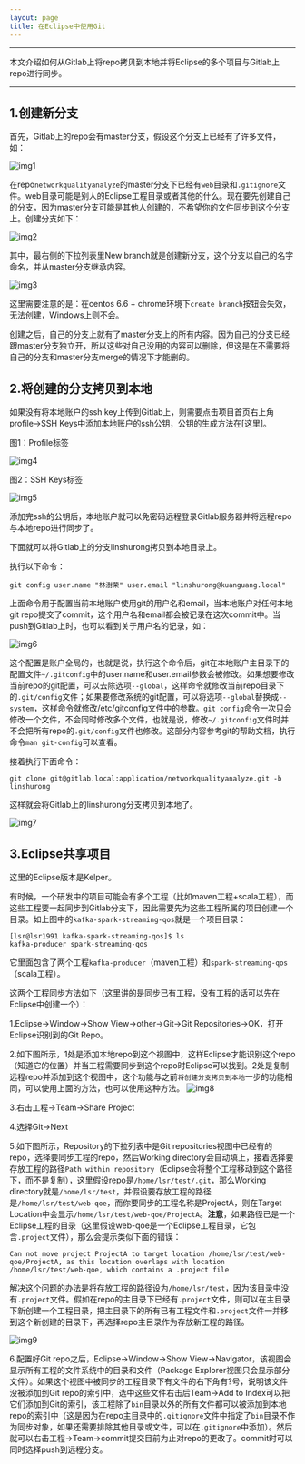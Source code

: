 ```yaml
---
layout: page
title: 在Eclipse中使用Git
---
```


---

本文介绍如何从Gitlab上将repo拷贝到本地并将Eclipse的多个项目与Gitlab上repo进行同步。

---

## 1.创建新分支
首先，Gitlab上的repo会有master分支，假设这个分支上已经有了许多文件，如：

![img1](https://raw.githubusercontent.com/lsr1991/lsr1991.github.io/master/image/2015-05-07-Using-Git-in-Eclipse-1.png)

在repo`networkqualityanalyze`的master分支下已经有`web`目录和`.gitignore`文件。web目录可能是别人的Eclipse工程目录或者其他的什么。现在要先创建自己的分支，因为master分支可能是其他人创建的，不希望你的文件同步到这个分支上。创建分支如下：

![img2](https://raw.githubusercontent.com/lsr1991/lsr1991.github.io/master/image/2015-05-07-Using-Git-in-Eclipse-2.png)

其中，最右侧的下拉列表里New branch就是创建新分支，这个分支以自己的名字命名，并从master分支继承内容。

![img3](https://raw.githubusercontent.com/lsr1991/lsr1991.github.io/master/image/2015-05-07-Using-Git-in-Eclipse-3.png)

这里需要注意的是：在centos 6.6 + chrome环境下`create branch`按钮会失效，无法创建，Windows上则不会。

创建之后，自己的分支上就有了master分支上的所有内容。因为自己的分支已经跟master分支独立开，所以这些对自己没用的内容可以删除，但这是在不需要将自己的分支和master分支merge的情况下才能删的。

## 2.将创建的分支拷贝到本地
如果没有将本地账户的ssh key上传到Gitlab上，则需要点击项目首页右上角profile->SSH Keys中添加本地账户的ssh公钥，公钥的生成方法在[这里]。

图1：Profile标签

![img4](https://raw.githubusercontent.com/lsr1991/lsr1991.github.io/master/image/2015-05-07-Using-Git-in-Eclipse-4.png)

图2：SSH Keys标签

![img5](https://raw.githubusercontent.com/lsr1991/lsr1991.github.io/master/image/2015-05-07-Using-Git-in-Eclipse-5.png)

添加完ssh的公钥后，本地账户就可以免密码远程登录Gitlab服务器并将远程repo与本地repo进行同步了。

下面就可以将Gitlab上的分支linshurong拷贝到本地目录上。

执行以下命令：

```
git config user.name "林澍荣" user.email "linshurong@kuanguang.local"
```

上面命令用于配置当前本地账户使用git的用户名和email，当本地账户对任何本地git repo提交了commit，这个用户名和email都会被记录在这次commit中。当push到Gitlab上时，也可以看到关于用户名的记录，如：

![img6](https://raw.githubusercontent.com/lsr1991/lsr1991.github.io/master/image/2015-05-07-Using-Git-in-Eclipse-6.png)

这个配置是账户全局的，也就是说，执行这个命令后，git在本地账户主目录下的配置文件`~/.gitconfig`中的user.name和user.email参数会被修改。如果想要修改当前repo的git配置，可以去除选项`--global`，这样命令就修改当前repo目录下的`.git/config`文件；如果要修改系统的git配置，可以将选项`--global`替换成`--system`，这样命令就修改/etc/gitconfig文件中的参数。`git config`命令一次只会修改一个文件，不会同时修改多个文件，也就是说，修改`~/.gitconfig`文件时并不会把所有repo的`.git/config`文件也修改。这部分内容参考git的帮助文档，执行命令`man git-config`可以查看。

接着执行下面命令：

```
git clone git@gitlab.local:application/networkqualityanalyze.git -b linshurong
```

这样就会将Gitlab上的linshurong分支拷贝到本地了。

![img7](https://raw.githubusercontent.com/lsr1991/lsr1991.github.io/master/image/2015-05-07-Using-Git-in-Eclipse-7.png)

## 3.Eclipse共享项目
这里的Eclipse版本是Kelper。

有时候，一个研发中的项目可能会有多个工程（比如maven工程+scala工程），而这些工程要一起同步到Gitlab分支下，因此需要先为这些工程所属的项目创建一个目录。如上图中的`kafka-spark-streaming-qos`就是一个项目目录：

```
[lsr@lsr1991 kafka-spark-streaming-qos]$ ls
kafka-producer spark-streaming-qos
```

它里面包含了两个工程`kafka-producer`（maven工程）和`spark-streaming-qos`（scala工程）。

这两个工程同步方法如下（这里讲的是同步已有工程，没有工程的话可以先在Eclipse中创建一个）：

1.Eclipse->Window->Show View->other->Git->Git Repositories->OK，打开Eclipse识别到的Git Repo。

2.如下图所示，1处是添加本地repo到这个视图中，这样Eclipse才能识别这个repo（知道它的位置）并当工程需要同步到这个repo时Eclipse可以找到。2处是复制远程repo并添加到这个视图中，这个功能与之前`将创建分支拷贝到本地`一步的功能相同，可以使用上面的方法，也可以使用这种方法。
![img8](https://raw.githubusercontent.com/lsr1991/lsr1991.github.io/master/image/2015-05-07-Using-Git-in-Eclipse-8.png)

3.右击工程->Team->Share Project

4.选择Git->Next

5.如下图所示，Repository的下拉列表中是Git repositories视图中已经有的repo，选择要同步工程的repo，然后Working directory会自动填上，接着选择要存放工程的路径`Path within repository`（Eclipse会将整个工程移动到这个路径下，而不是复制），这里假设repo是`/home/lsr/test/.git`，那么Working directory就是`/home/lsr/test`，并假设要存放工程的路径是`/home/lsr/test/web-qoe`，而你要同步的工程名称是ProjectA，则在Target Location中会显示`/home/lsr/test/web-qoe/ProjectA`。**注意**，如果路径已是一个Eclipse工程的目录（这里假设web-qoe是一个Eclipse工程目录，它包含`.project`文件），那么会提示类似下面的错误：

```
Can not move project ProjectA to target location /home/lsr/test/web-qoe/ProjectA, as this location overlaps with location /home/lsr/test/web-qoe, which contains a .project file
```

解决这个问题的办法是将存放工程的路径设为`/home/lsr/test`，因为该目录中没有`.project`文件。假如在repo的主目录下已经有`.project`文件，则可以在主目录下新创建一个工程目录，把主目录下的所有已有工程文件和`.project`文件一并移到这个新创建的目录下，再选择repo主目录作为存放新工程的路径。

![img9](https://raw.githubusercontent.com/lsr1991/lsr1991.github.io/master/image/2015-05-07-Using-Git-in-Eclipse-9.png)

6.配置好Git repo之后，Eclipse->Window->Show View->Navigator，该视图会显示所有工程的文件系统中的目录和文件（Package Explorer视图只会显示部分文件）。如果这个视图中被同步的工程目录下有文件的右下角有?号，说明该文件没被添加到Git repo的索引中，选中这些文件右击后Team->Add to Index可以把它们添加到Git的索引，该工程除了`bin`目录以外的所有文件都可以被添加到本地repo的索引中（这是因为在repo主目录中的`.gitignore`文件中指定了`bin`目录不作为同步对象，如果还需要排除其他目录或文件，可以在`.gitignore`中添加）。然后就可以右击工程->Team->commit提交目前为止对repo的更改了。commit时可以同时选择push到远程分支。
